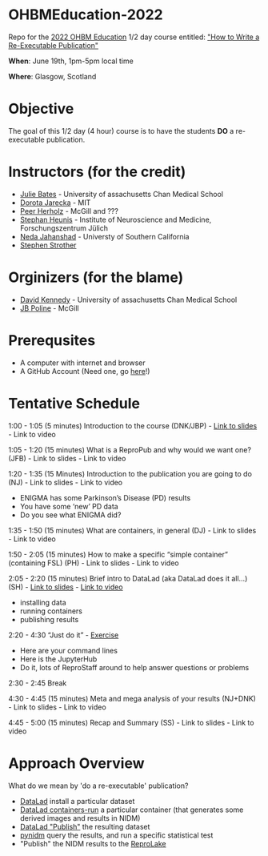 # OHBMEducation-2022
Repo for the [2022 OHBM Education](https://www.humanbrainmapping.org/i4a/pages/index.cfm?pageid=4055) 1/2 day course entitled: ["How to Write a Re-Executable Publication"](https://www.humanbrainmapping.org/files/2022/2022%20Annual%20Meeting/%231162_Education_Course_Half_Day_-_How_to_Write_a_Re-executable_Publication.pdf)

**When**: June 19th, 1pm-5pm local time

**Where**: Glasgow, Scotland

# Objective
The goal of this 1/2 day (4 hour) course is to have the students **DO** a re-executable publication.

# Instructors (for the credit)
* [Julie Bates](https://profiles.umassmed.edu/display/11661391) - University of assachusetts Chan Medical School
* [Dorota Jarecka](https://gablab.mit.edu/team/jarecka-dorota/) - MIT
* [Peer Herholz](https://peerherholz.github.io/) - McGill and ???
* [Stephan Heunis](https://jsheunis.github.io/) - Institute of Neuroscience and Medicine, Forschungszentrum Jülich
* [Neda Jahanshad](https://keck.usc.edu/faculty-search/neda-jahanshad/) - Universty of Southern California
* [Stephen Strother](TODO)

# Orginizers (for the blame)
* [David Kennedy](https://profiles.umassmed.edu/display/130002) - University of assachusetts Chan Medical School
* [JB Poline](https://www.mcgill.ca/neuro/jean-baptiste-poline-phd) - McGill

# Prerequsites
* A computer with internet and browser
* A GitHub Account (Need one, go [here](https://github.com/signup?ref_cta=Sign+up&ref_loc=header+logged+out&ref_page=%2F&source=header-home)!)


# Tentative Schedule
1:00 - 1:05 (5 minutes)   Introduction to the course (DNK/JBP) - [Link to slides](https://docs.google.com/presentation/d/1-PXARrXyHaMOStJNLLt47pPA26EdA1pDnAc9dLB0aik/edit?usp=sharing) - Link to video

1:05 - 1:20 (15 minutes) What is a ReproPub and why would we want one? (JFB) - Link to slides - Link to video

1:20 - 1:35 (15 Minutes) Introduction to the publication you are going to do (NJ) - Link to slides - Link to video
* ENIGMA has some Parkinson’s Disease (PD) results
* You have some ‘new’ PD data
* Do you see what ENIGMA did?

1:35 - 1:50  (15 minutes) What are containers, in general (DJ) - Link to slides - Link to video

1:50 - 2:05  (15 minutes) How to make a specific “simple container” (containing FSL) (PH) - Link to slides - Link to video

2:05 - 2:20  (15 minutes) Brief intro to DataLad (aka DataLad does it all...) (SH) - [Link to slides](https://jsheunis.github.io/ohbm-2022/talks/ohbm-2022-educational-jsheunis.html#/) - [Link to video](https://www.youtube.com/watch?v=s1zrB_sDbDU)
* installing data 
* running containers 
* publishing results

2:20 - 4:30 “Just do it” - [Exercise](Exercise/README.md)
* Here are your command lines
* Here is the JupyterHub
* Do it, lots of ReproStaff around to help answer questions or problems

2:30 - 2:45 Break

4:30 - 4:45 (15 minutes) Meta and mega analysis of your results (NJ+DNK) - Link to slides - Link to video

4:45 - 5:00  (15 minutes) Recap and Summary (SS) - Link to slides - Link to video


# Approach Overview
What do we mean by 'do a re-executable' publication?
* [DataLad](https://www.datalad.org/) install a particular dataset
* [DataLad containers-run](http://handbook.datalad.org/en/latest/basics/101-133-containersrun.html) a particular container (that generates some derived images and results in NIDM)
* [DataLad "Publish"](http://docs.datalad.org/projects/deprecated/en/latest/generated/man/datalad-publish.html) the resulting dataset
* [pynidm](https://github.com/incf-nidash/PyNIDM) query the results, and run a specific statistical test
* "Publish" the NIDM results to the [ReproLake](https://www.youtube.com/watch?v=VQ5t24mrvJI)
